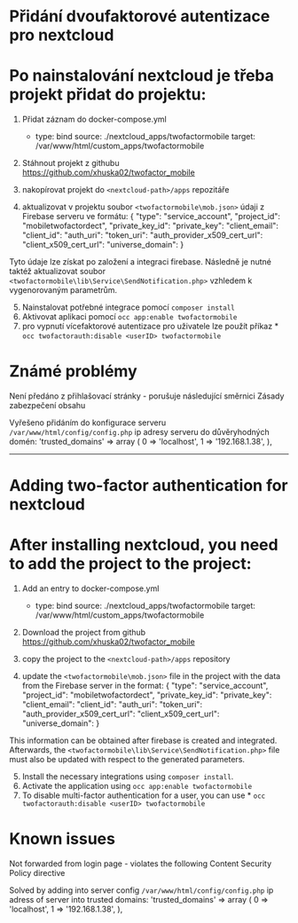 # Přidání dvoufaktorové autentizace pro nextcloud
# Po nainstalování nextcloud je třeba projekt přidat do projektu:

1) Přidat záznam do docker-compose.yml
      - type: bind
        source:  ./nextcloud_apps/twofactormobile
        target: /var/www/html/custom_apps/twofactormobile

2) Stáhnout projekt z githubu https://github.com/xhuska02/twofactor_mobile
3) nakopírovat projekt do `<nextcloud-path>/apps` repozitáře
4) aktualizovat v projektu soubor `<twofactormobile\mob.json>` údaji z Firebase serveru ve formátu: 
{
  "type": "service_account",
  "project_id": "mobiletwofactordect",
  "private_key_id": 
  "private_key": 
  "client_email": 
  "client_id":
  "auth_uri": 
  "token_uri": 
  "auth_provider_x509_cert_url": 
  "client_x509_cert_url": 
  "universe_domain": 
}

Tyto údaje lze získat po založení a integraci firebase. Následně je nutné taktéž aktualizovat soubor `<twofactormobile\lib\Service\SendNotification.php>` vzhledem k vygenorovaným parametrům.

5) Nainstalovat potřebné integrace pomocí `composer install`
6) Aktivovat aplikaci pomocí `occ app:enable twofactormobile`
7) pro vypnutí vícefaktorové autentizace pro uživatele lze použít příkaz * `occ twofactorauth:disable <userID> twofactormobile`


# Známé problémy
Není předáno z přihlašovací stránky - porušuje následující směrnici Zásady zabezpečení obsahu 

Vyřešeno přidáním do konfigurace serveru `/var/www/html/config/config.php` ip adresy serveru do důvěryhodných domén:
'trusted_domains' => 
  array (
    0 => 'localhost',
    1 => '192.168.1.38',
  ),

------------------------------------------------------------------------------------------------------------------------------------------------------------------------------------------------------------------------------------------------------------------------------------------------------------------------------------------------------------------------------------------------------------------------------------------------------------------------------------------------

# Adding two-factor authentication for nextcloud
# After installing nextcloud, you need to add the project to the project:

1) Add an entry to docker-compose.yml
      - type: bind
        source: ./nextcloud_apps/twofactormobile
        target: /var/www/html/custom_apps/twofactormobile

2) Download the project from github https://github.com/xhuska02/twofactor_mobile
3) copy the project to the `<nextcloud-path>/apps` repository
4) update the `<twofactormobile\mob.json>` file in the project with the data from the Firebase server in the format: 
{
  "type": "service_account",
  "project_id": "mobiletwofactordect",
  "private_key_id": 
  "private_key": 
  "client_email": 
  "client_id":
  "auth_uri": 
  "token_uri": 
  "auth_provider_x509_cert_url": 
  "client_x509_cert_url": 
  "universe_domain": 
}

This information can be obtained after firebase is created and integrated. Afterwards, the `<twofactormobile\lib\Service\SendNotification.php>` file must also be updated with respect to the generated parameters.

5) Install the necessary integrations using `composer install`.
6) Activate the application using `occ app:enable twofactormobile`
7) To disable multi-factor authentication for a user, you can use * `occ twofactorauth:disable <userID> twofactormobile`


# Known issues
Not forwarded from login page - violates the following Content Security Policy directive 

Solved by adding into server config `/var/www/html/config/config.php` ip adress of server into trusted domains:
'trusted_domains' => 
  array (
    0 => 'localhost',
    1 => '192.168.1.38',
  ),
